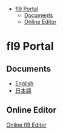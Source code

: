 <!-- START doctoc generated TOC please keep comment here to allow auto update -->
<!-- DON'T EDIT THIS SECTION, INSTEAD RE-RUN doctoc TO UPDATE -->

- [fl9 Portal](#fl9-portal)
  - [Documents](#documents)
  - [Online Editor](#online-editor)

<!-- END doctoc generated TOC please keep comment here to allow auto update -->


# fl9 Portal

## Documents

- [English](/document.en.md)
- [日本語](/document.ja.md)

## Online Editor

[Online fl9 Editor](editor.html)
